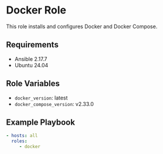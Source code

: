 # Docker Role

This role installs and configures Docker and Docker Compose.

## Requirements

- Ansible 2.17.7
- Ubuntu 24.04

## Role Variables

- `docker_version`: latest
- `docker_compose_version`: v2.33.0

## Example Playbook

```yaml
- hosts: all
  roles:
     - docker
```
